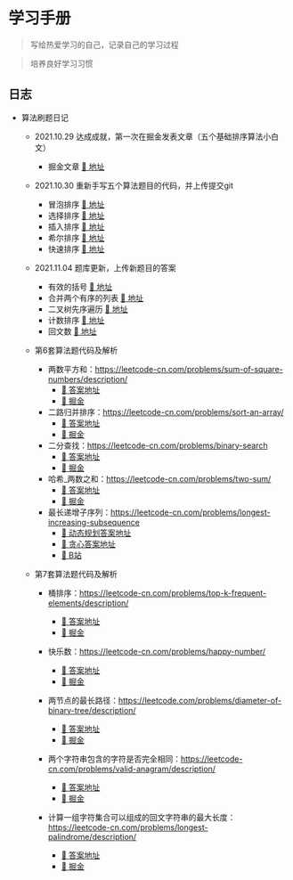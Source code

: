 # 学习手册

> 写给热爱学习的自己，记录自己的学习过程

> 培养良好学习习惯



## 日志

- 算法刷题日记
  - 2021.10.29 达成成就，第一次在掘金发表文章（五个基础排序算法小白文）
    - 掘金文章  [🔗 地址](https://juejin.cn/post/7024497086347509791)
    
  - 2021.10.30 重新手写五个算法题目的代码，并上传提交git
    - 冒泡排序  [🔗 地址](https://github.com/linyuhong97/amumua-studybook/blob/main/src/sorting-algorithm/bubble-sort.html)
    - 选择排序  [🔗 地址](https://github.com/linyuhong97/amumua-studybook/blob/main/src/sorting-algorithm/select-sort.html)
    - 插入排序  [🔗 地址](https://github.com/linyuhong97/amumua-studybook/blob/main/src/sorting-algorithm/insert-sort.html)
    - 希尔排序  [🔗 地址](https://github.com/linyuhong97/amumua-studybook/blob/main/src/sorting-algorithm/shell-sort.html)
    - 快速排序  [🔗 地址](https://github.com/linyuhong97/amumua-studybook/blob/main/src/sorting-algorithm/quick-sort.html)
    
  - 2021.11.04 题库更新，上传新题目的答案
    
    - 有效的括号  [🔗 地址](https://github.com/linyuhong97/amumua-studybook/blob/main/src/stack/match-bracket.js)
    - 合并两个有序的列表  [🔗 地址](https://github.com/linyuhong97/amumua-studybook/blob/main/src/linked-list/merge-two-list.js)
    - 二叉树先序遍历  [🔗 地址](https://github.com/linyuhong97/amumua-studybook/blob/main/src/binary-tree/preorder.js)
    - 计数排序  [🔗 地址](https://github.com/linyuhong97/amumua-studybook/blob/main/src/sorting-algorithm/count-sort.html)
    - 回文数  [🔗 地址](https://github.com/linyuhong97/amumua-studybook/blob/main/src/array/palindrome-number.js)
    
  - 第6套算法题代码及解析
    
    - 两数平方和：https://leetcode-cn.com/problems/sum-of-square-numbers/description/
       - [🔗 答案地址](https://github.com/linyuhong97/amumua-studybook/blob/main/src/hash/judge-square-sum.js)
       - [🔗 掘金](https://juejin.cn/post/7030387626959962126)
    - 二路归并排序：https://leetcode-cn.com/problems/sort-an-array/
      - [🔗 答案地址](https://github.com/linyuhong97/amumua-studybook/blob/main/src/array/sort-array.js)
      - [🔗 掘金](https://juejin.cn/post/7030399648934133773)
     - 二分查找：https://leetcode-cn.com/problems/binary-search
        - [🔗 答案地址](https://github.com/linyuhong97/amumua-studybook/blob/main/src/binary-search/search.js)
        - [🔗 掘金](https://juejin.cn/post/7030390147455647781)
     - 哈希_两数之和：https://leetcode-cn.com/problems/two-sum/
        - [🔗 答案地址](https://github.com/linyuhong97/amumua-studybook/blob/main/src/hash/two-sum.js)
        - [🔗 掘金](https://juejin.cn/post/7030393545936601095)
     - 最长递增子序列：https://leetcode-cn.com/problems/longest-increasing-subsequence
        - [🔗 动态规划答案地址](https://github.com/linyuhong97/amumua-studybook/blob/main/src/dp/max-sub-list.js)
        - [🔗 贪心答案地址](https://github.com/linyuhong97/amumua-studybook/blob/main/src/binary-search/max-sub-list.js)
        - [🔗 B站](https://www.bilibili.com/video/BV1yf4y1T7wB/)
    
  - 第7套算法题代码及解析
  
    - 桶排序：https://leetcode-cn.com/problems/top-k-frequent-elements/description/
  
      - [🔗 答案地址](https://github.com/linyuhong97/amumua-studybook/blob/main/src/array/k-frequent.js)
      - [🔗 掘金](https://juejin.cn/post/7030323873417527304)
    
    - 快乐数：https://leetcode-cn.com/problems/happy-number/
    
      - [🔗 答案地址](https://github.com/linyuhong97/amumua-studybook/blob/main/src/hash/happy-number.js)
      - [🔗 掘金](https://juejin.cn/post/7030316173581352968)
  
     - 两节点的最长路径：https://leetcode.com/problems/diameter-of-binary-tree/description/
  
       - [🔗 答案地址](https://github.com/linyuhong97/amumua-studybook/blob/main/src/binary-tree/diameter.js)
       - [🔗 掘金](https://juejin.cn/post/7030320704478248997)
    
     - 两个字符串包含的字符是否完全相同：https://leetcode-cn.com/problems/valid-anagram/description/
    
       - [🔗 答案地址](https://github.com/linyuhong97/amumua-studybook/blob/main/src/hash/anagram.js)
       - [🔗 掘金](https://juejin.cn/post/7030344981877358629)
  
     - 计算一组字符集合可以组成的回文字符串的最大长度：https://leetcode-cn.com/problems/longest-palindrome/description/
    
       - [🔗 答案地址](https://github.com/linyuhong97/amumua-studybook/blob/main/src/hash/longest-palindrome.js)
       - [🔗 掘金](https://juejin.cn/post/7030348587384963102)
       
       
       
       
       

